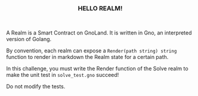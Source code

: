 <div align="center">
 <h3 align="center">HELLO REALM!</h3>
</div>
<br />

A Realm is a Smart Contract on GnoLand. It is written in Gno, an interpreted version of Golang.

By convention, each realm can expose a `Render(path string) string` function to render in markdown the Realm state for a certain path.

In this challenge, you must write the Render function of the Solve realm to make the unit test in `solve_test.gno` succeed!

Do not modify the tests.
